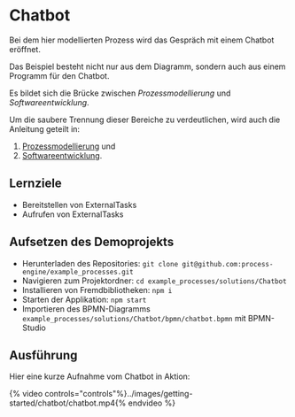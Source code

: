 # Chatbot

Bei dem hier modellierten Prozess wird das Gespräch mit einem
Chatbot eröffnet.

Das Beispiel besteht nicht nur aus dem Diagramm, sondern auch aus
einem Programm für den Chatbot.

Es bildet sich die Brücke zwischen _Prozessmodellierung_ und
_Softwareentwicklung_.

Um die saubere Trennung dieser Bereiche zu verdeutlichen, wird auch die
Anleitung geteilt in:
1. [Prozessmodellierung](./chatbot_modeller.md) und
1. [Softwareentwicklung](./chatbot_programmer.md).

## Lernziele

- Bereitstellen von ExternalTasks
- Aufrufen von ExternalTasks

## Aufsetzen des Demoprojekts

- Herunterladen des Repositories: `git clone git@github.com:process-engine/example_processes.git`
- Navigieren zum Projektordner: `cd example_processes/solutions/Chatbot`
- Installieren von Fremdbibliotheken: `npm i`
- Starten der Applikation: `npm start`
- Importieren des BPMN-Diagramms `example_processes/solutions/Chatbot/bpmn/chatbot.bpmn` mit BPMN-Studio

## Ausführung

Hier eine kurze Aufnahme vom Chatbot in Aktion:

{% video controls="controls"%}../images/getting-started/chatbot/chatbot.mp4{% endvideo %}
